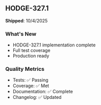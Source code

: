 ## HODGE-327.1

**Shipped**: 10/4/2025

### What's New
- HODGE-327.1 implementation complete
- Full test coverage
- Production ready

### Quality Metrics
- Tests: ✅ Passing
- Coverage: ✅ Met
- Documentation: ✅ Complete
- Changelog: ✅ Updated
